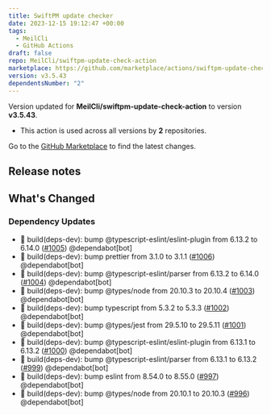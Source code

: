 ```yaml
---
title: SwiftPM update checker
date: 2023-12-15 19:12:47 +00:00
tags:
  - MeilCli
  - GitHub Actions
draft: false
repo: MeilCli/swiftpm-update-check-action
marketplace: https://github.com/marketplace/actions/swiftpm-update-checker
version: v3.5.43
dependentsNumber: "2"
---
```



Version updated for **MeilCli/swiftpm-update-check-action** to version **v3.5.43**.
- This action is used across all versions by **2** repositories.

Go to the [GitHub Marketplace](https://github.com/marketplace/actions/swiftpm-update-checker) to find the latest changes.

## Release notes

## What's Changed
### Dependency Updates
- :green_book: build(deps-dev): bump @typescript-eslint/eslint-plugin from 6.13.2 to 6.14.0 ([#1005](https://github.com/MeilCli/swiftpm-update-check-action/pull/1005)) @dependabot[bot]
- :green_book: build(deps-dev): bump prettier from 3.1.0 to 3.1.1 ([#1006](https://github.com/MeilCli/swiftpm-update-check-action/pull/1006)) @dependabot[bot]
- :green_book: build(deps-dev): bump @typescript-eslint/parser from 6.13.2 to 6.14.0 ([#1004](https://github.com/MeilCli/swiftpm-update-check-action/pull/1004)) @dependabot[bot]
- :green_book: build(deps-dev): bump @types/node from 20.10.3 to 20.10.4 ([#1003](https://github.com/MeilCli/swiftpm-update-check-action/pull/1003)) @dependabot[bot]
- :green_book: build(deps-dev): bump typescript from 5.3.2 to 5.3.3 ([#1002](https://github.com/MeilCli/swiftpm-update-check-action/pull/1002)) @dependabot[bot]
- :green_book: build(deps-dev): bump @types/jest from 29.5.10 to 29.5.11 ([#1001](https://github.com/MeilCli/swiftpm-update-check-action/pull/1001)) @dependabot[bot]
- :green_book: build(deps-dev): bump @typescript-eslint/eslint-plugin from 6.13.1 to 6.13.2 ([#1000](https://github.com/MeilCli/swiftpm-update-check-action/pull/1000)) @dependabot[bot]
- :green_book: build(deps-dev): bump @typescript-eslint/parser from 6.13.1 to 6.13.2 ([#999](https://github.com/MeilCli/swiftpm-update-check-action/pull/999)) @dependabot[bot]
- :green_book: build(deps-dev): bump eslint from 8.54.0 to 8.55.0 ([#997](https://github.com/MeilCli/swiftpm-update-check-action/pull/997)) @dependabot[bot]
- :green_book: build(deps-dev): bump @types/node from 20.10.1 to 20.10.3 ([#996](https://github.com/MeilCli/swiftpm-update-check-action/pull/996)) @dependabot[bot]

